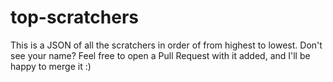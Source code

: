 # top-scratchers
This is a JSON of all the scratchers in order of from highest to lowest. Don't see your name? Feel free to open a Pull Request with it added, and I'll be happy to merge it :)
